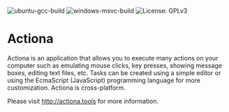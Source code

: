 ![ubuntu-gcc-build](https://github.com/github/docs/actions/workflows/linux.yml/badge.svg)
![windows-msvc-build](https://github.com/github/docs/actions/workflows/windows.yml/badge.svg)
![License: GPLv3](https://img.shields.io/badge/license-GPLv3-blue)

Actiona
======

Actiona is an application that allows you to execute many actions on your
computer such as emulating mouse clicks, key presses, showing message boxes,
editing text files, etc. Tasks can be created using a simple editor or using
the EcmaScript (JavaScript) programming language for more customization.
Actiona is cross-platform.

Please visit http://actiona.tools for more information.
